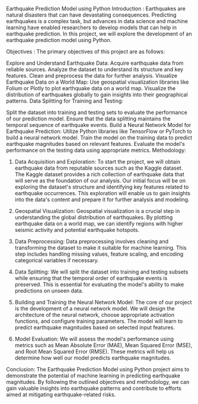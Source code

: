 Earthquake Prediction Model using Python
Introduction :
   Earthquakes are natural disasters that can have devastating consequences. Predicting earthquakes is a complex task, but advances in data science and machine learning have enabled researchers to develop models that can help in earthquake prediction. In this project, we will explore the development of an earthquake prediction model using Python.

Objectives :
The primary objectives of this project are as follows:

Explore and Understand Earthquake Data:
Acquire earthquake data from reliable sources.
Analyze the dataset to understand its structure and key features.
Clean and preprocess the data for further analysis.
Visualize Earthquake Data on a World Map:
Use geospatial visualization libraries like Folium or Plotly to plot earthquake data on a world map.
Visualize the distribution of earthquakes globally to gain insights into their geographical patterns.
Data Splitting for Training and Testing:

Split the dataset into training and testing sets to evaluate the performance of our prediction model.
Ensure that the data splitting maintains the temporal sequence of earthquake events.
Build a Neural Network Model for Earthquake Prediction:
Utilize Python libraries like TensorFlow or PyTorch to build a neural network model.
Train the model on the training data to predict earthquake magnitudes based on relevant features.
Evaluate the model's performance on the testing data using appropriate metrics.
Methodology:
1. Data Acquisition and Exploration:
                To start the project, we will obtain earthquake data from reputable sources such as the Kaggle dataset. The Kaggle dataset provides a rich collection of earthquake data that will serve as the foundation of our analysis. Our initial focus will be on exploring the dataset's structure and identifying key features related to earthquake occurrences. This exploration will enable us to gain insights into the data's content and prepare it for further analysis and modeling.

2. Geospatial Visualization:
                 Geospatial visualization is a crucial step in understanding the global distribution of earthquakes. By plotting earthquake data on a world map, we can identify regions with higher seismic activity and potential earthquake hotspots.

3. Data Preprocessing:
                  Data preprocessing involves cleaning and transforming the dataset to make it suitable for machine learning. This step includes handling missing values, feature scaling, and encoding categorical variables if necessary.


4. Data Splitting:
                  We will split the dataset into training and testing subsets while ensuring that the temporal order of earthquake events is preserved. This is essential for evaluating the model's ability to make predictions on unseen data.
5. Building and Training the Neural Network Model:
                  The core of our project is the development of a neural network model. We will design the architecture of the neural network, choose appropriate activation functions, and configure training parameters. The model will learn to predict earthquake magnitudes based on selected input features.
6. Model Evaluation:
                 We will assess the model's performance using metrics such as Mean Absolute Error (MAE), Mean Squared Error (MSE), and Root Mean Squared Error (RMSE). These metrics will help us determine how well our model predicts earthquake magnitudes.

Conclusion:
   The Earthquake Prediction Model using Python project aims to demonstrate the potential of machine learning in predicting earthquake magnitudes. By following the outlined objectives and methodology, we can gain valuable insights into earthquake patterns and contribute to efforts aimed at mitigating earthquake-related risks.

